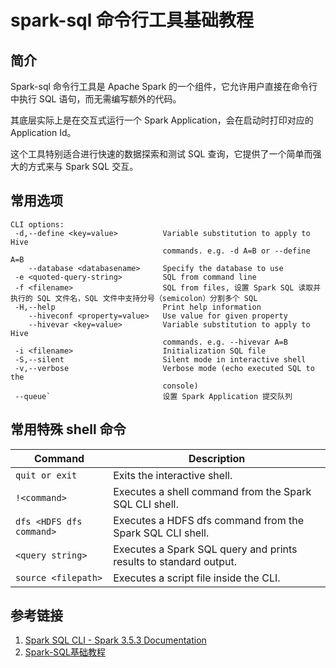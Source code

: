 # spark-sql 命令行工具基础教程

## 简介

Spark-sql 命令行工具是 Apache Spark 的一个组件，它允许用户直接在命令行中执行 SQL 语句，而无需编写额外的代码。

其底层实际上是在交互式运行一个 Spark Application，会在启动时打印对应的 Application Id。

这个工具特别适合进行快速的数据探索和测试 SQL 查询，它提供了一个简单而强大的方式来与 Spark SQL 交互。

## 常用选项

```shell
CLI options:
 -d,--define <key=value>          Variable substitution to apply to Hive
                                  commands. e.g. -d A=B or --define A=B
    --database <databasename>     Specify the database to use
 -e <quoted-query-string>         SQL from command line
 -f <filename>                    SQL from files, 设置 Spark SQL 读取并执行的 SQL 文件名，SQL 文件中支持分号（semicolon）分割多个 SQL
 -H,--help                        Print help information
    --hiveconf <property=value>   Use value for given property
    --hivevar <key=value>         Variable substitution to apply to Hive
                                  commands. e.g. --hivevar A=B
 -i <filename>                    Initialization SQL file
 -S,--silent                      Silent mode in interactive shell
 -v,--verbose                     Verbose mode (echo executed SQL to the
                                  console)
 --queue`                         设置 Spark Application 提交队列
```

## 常用特殊 shell 命令

| Command                  | Description                                                       |
| ------------------------ | ----------------------------------------------------------------- |
| `quit or exit`           | Exits the interactive shell.                                      |
| `!<command>`             | Executes a shell command from the Spark SQL CLI shell.            |
| `dfs <HDFS dfs command>` | Executes a HDFS dfs command from the Spark SQL CLI shell.         |
| `<query string>`         | Executes a Spark SQL query and prints results to standard output. |
| `source <filepath>`      | Executes a script file inside the CLI.                            |

## 参考链接

1. [Spark SQL CLI - Spark 3.5.3 Documentation](https://spark.apache.org/docs/latest/sql-distributed-sql-engine-spark-sql-cli.html)
2. [Spark-SQL基础教程](work/component/Big-Data/Apache-Spark/library/SparkSQL/Spark-SQL基础教程.md)
